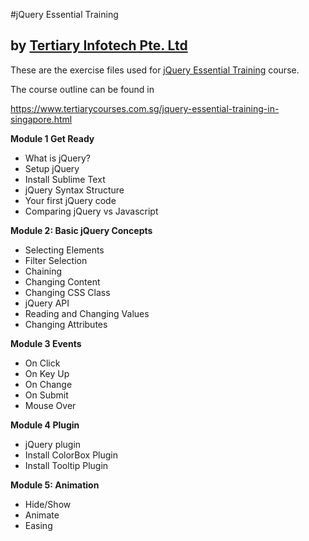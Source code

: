 #jQuery Essential Training
## by [Tertiary Infotech Pte. Ltd](https://www.tertiarycourses.com.sg/)

These are the exercise files used for [jQuery Essential Training](https://www.tertiarycourses.com.sg/jquery-essential-training-in-singapore.html) course. 

The course outline can be found in 

https://www.tertiarycourses.com.sg/jquery-essential-training-in-singapore.html


<p><strong>Module 1 Get Ready</strong> </p>
<ul>
<li>What is jQuery?</li>
<li>Setup jQuery</li>
<li>Install Sublime Text</li>
<li>jQuery Syntax Structure</li>
<li>Your first jQuery code</li>
<li>Comparing jQuery vs Javascript</li>
</ul>
<p><strong>Module 2: Basic jQuery Concepts</strong> </p>
<ul>
<li>Selecting Elements</li>
<li>Filter Selection</li>
<li>Chaining</li>
<li>Changing Content</li>
<li>Changing CSS Class</li>
<li>jQuery API</li>
<li>Reading and Changing Values</li>
<li>Changing Attributes</li>
</ul>
<p><strong>Module 3 Events</strong> </p>
<ul>
<li>On Click</li>
<li>On Key Up</li>
<li>On Change</li>
<li>On Submit</li>
<li>Mouse Over</li>
</ul>
<p><strong>Module 4 Plugin</strong> </p>
<ul>
<li>jQuery plugin</li>
<li>Install ColorBox Plugin</li>
<li>Install Tooltip Plugin</li>
</ul>
<p><strong>Module 5: Animation</strong></p>
<ul>
<li>Hide/Show</li>
<li>Animate</li>
<li>Easing</li>
</ul>
